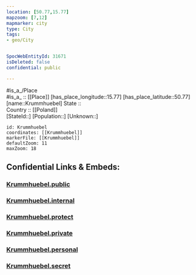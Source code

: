 ```yaml
---
location: [50.77,15.77] 
mapzoom: [7,12] 
mapmarker: city 
type: City
tags:
- geo/City


SpocWebEntityId: 31671
isDeleted: false
confidential: public

---
```

#is_a_/Place  
#is_a_ :: [[Place]] 
[has_place_longitude::15.77] 
[has_place_latitude::50.77] 
[name::Krummhuebel] 
State ::  
Country :: [[Poland]]  
[StateId::] 
[Population::] 
[Unknown::] 


```leaflet
id: Krummhuebel
coordinates: [[Krummhuebel]] 
markerFile: [[Krummhuebel]] 
defaultZoom: 11 
maxZoom: 18
```


## Confidential Links & Embeds: 

### [Krummhuebel.public](/_public/\Earth\Continent\Europe\Europe~East\Poland\Provinces~Poland\Lower_Silesian\CityKrummhuebel.public.md) 

### [Krummhuebel.internal](/_internal/\Earth\Continent\Europe\Europe~East\Poland\Provinces~Poland\Lower_Silesian\CityKrummhuebel.internal.md) 

### [Krummhuebel.protect](/_protect/\Earth\Continent\Europe\Europe~East\Poland\Provinces~Poland\Lower_Silesian\CityKrummhuebel.protect.md) 

### [Krummhuebel.private](/_private/\Earth\Continent\Europe\Europe~East\Poland\Provinces~Poland\Lower_Silesian\CityKrummhuebel.private.md) 

### [Krummhuebel.personal](/_personal/\Earth\Continent\Europe\Europe~East\Poland\Provinces~Poland\Lower_Silesian\CityKrummhuebel.personal.md) 

### [Krummhuebel.secret](/_secret/\Earth\Continent\Europe\Europe~East\Poland\Provinces~Poland\Lower_Silesian\CityKrummhuebel.secret.md)

